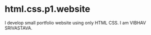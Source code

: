 # html.css.p1.website
I develop  small portfolio website using only HTML CSS. I am VIBHAV SRIVASTAVA.
